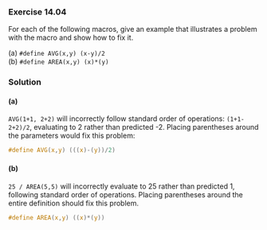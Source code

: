 ### Exercise 14.04

For each of the following macros, give an example that illustrates a problem
with the macro and show how to fix it.

(a) `#define AVG(x,y) (x-y)/2`  
(b) `#define AREA(x,y) (x)*(y)`

### Solution

#### (a)

`AVG(1+1, 2+2)` will incorrectly follow standard order of operations:
`(1+1-2+2)/2`, evaluating to 2 rather than predicted -2. Placing parentheses
around the parameters would fix this problem:

```c
#define AVG(x,y) (((x)-(y))/2)
```

#### (b)

`25 / AREA(5,5)` will incorrectly evaluate to 25 rather than predicted 1,
following standard order of operations. Placing parentheses around the entire
definition should fix this problem.

```c
#define AREA(x,y) ((x)*(y))
```
